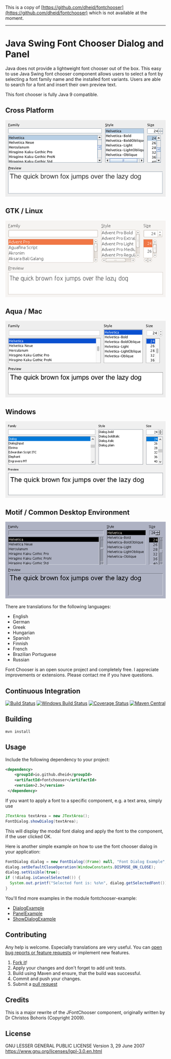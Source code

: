 This is a copy of [https://github.com/dheid/fontchooser](https://github.com/dheid/fontchooser) which
is not available at the moment.

---

# Java Swing Font Chooser Dialog and Panel

Java does not provide a lightweight font chooser out of the box. This easy to use Java Swing font chooser component
allows users to select a font by selecting a font family name and the installed font variants. Users are able to search
for a font and insert their own preview text.

This font chooser is fully Java 9 compatible.

## Cross Platform
![Font Chooser (Cross Platform)](fontchooser-metallookandfeel.png "Font Chooser (Cross Platform)")

## GTK / Linux
![Font Chooser (GTK)](fontchooser-gtklookandfeel.png "Font Chooser (GTK)")

## Aqua / Mac
![Font Chooser (Aqua)](fontchooser-aqualookandfeel.png "Font Chooser (Aqua)")

## Windows
![Font Chooser (Windows)](fontchooser-windowslookandfeel.png "Font Chooser (Windows)")

## Motif / Common Desktop Environment
![Font Chooser (Motif)](fontchooser-motiflookandfeel.png "Font Chooser (Motif)")

There are translations for the following languages:

* English
* German
* Greek
* Hungarian
* Spanish
* Finnish
* French
* Brazilian Portuguese
* Russian

Font Chooser is an open source project and completely free. I appreciate improvements or extensions. Please contact
me if you have questions.

## Continuous Integration

[![Build Status](https://travis-ci.org/dheid/fontchooser.svg?branch=master)](https://travis-ci.org/dheid/fontchooser)
[![Windows Build Status](https://img.shields.io/appveyor/ci/dheid/fontchooser/master.svg?label=windows)](https://ci.appveyor.com/project/dheid/fontchooser/branch/master)
[![Coverage Status](https://coveralls.io/repos/github/dheid/fontchooser/badge.svg?branch=master)](https://coveralls.io/github/dheid/fontchooser?branch=master)
[![Maven Central](https://maven-badges.herokuapp.com/maven-central/io.github.dheid/fontchooser/badge.svg)](https://maven-badges.herokuapp.com/maven-central/io.github.dheid/fontchooser/)

## Building

    mvn install

## Usage

Include the following dependency to your project:
```xml
<dependency>
    <groupId>io.github.dheid</groupId>
    <artifactId>fontchooser</artifactId>
    <version>2.3</version>
 </dependency>
```

If you want to apply a font to a specific component, e.g. a text area, simply use

```java
JTextArea textArea = new JTextArea();
FontDialog.showDialog(textArea);
```

This will display the modal font dialog and apply the font to the component, if the user clicked OK.

Here is another simple example on how to use the font chooser dialog in your application:

```java
FontDialog dialog = new FontDialog((Frame) null, "Font Dialog Example", true);
dialog.setDefaultCloseOperation(WindowConstants.DISPOSE_ON_CLOSE);
dialog.setVisible(true);
if (!dialog.isCancelSelected()) {
  System.out.printf("Selected font is: %s%n", dialog.getSelectedFont());
}                                                               
```

You'll find more examples in the module fontchooser-example:

* [DialogExample](fontchooser-example/src/main/java/DialogExample.java)
* [PanelExample](fontchooser-example/src/main/java/PanelExample.java)
* [ShowDialogExample](fontchooser-example/src/main/java/ShowDialogExample.java)

## Contributing

Any help is welcome. Especially translations are very useful. You can [open bug reports or feature requests](https://github.com/dheid/fontchooser/issues) or
implement new features.

1. [Fork it](https://github.com/dheid/fontchooser/fork)!
2. Apply your changes and don't forget to add unit tests.
3. Build using Maven and ensure, that the build was successful.
3. Commit and push your changes.
4. Submit a [pull request](https://github.com/dheid/fontchooser/pulls)

## Credits

This is a major rewrite of the JFontChooser component, originally written by Dr Christos Bohoris (Copyright 2009).

## License

GNU LESSER GENERAL PUBLIC LICENSE
Version 3, 29 June 2007
https://www.gnu.org/licenses/lgpl-3.0.en.html

